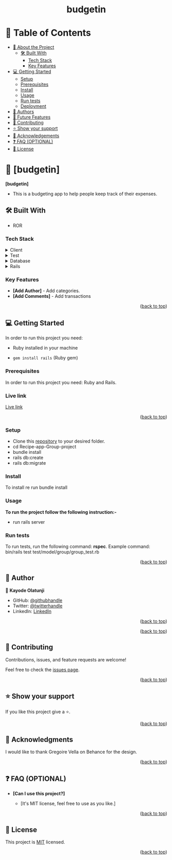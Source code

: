 <a name="readme-top"></a>

<div align="center">

  <h1><b>budgetin</b></h1>

</div>

# 📗 Table of Contents

- [📖 About the Project](#about-project)
  - [🛠 Built With](#built-with)
    - [Tech Stack](#tech-stack)
    - [Key Features](#key-features)
- [💻 Getting Started](#getting-started)
  - [Setup](#setup)
  - [Prerequisites](#prerequisites)
  - [Install](#install)
  - [Usage](#usage)
  - [Run tests](#run-tests)
  - [Deployment](#triangular_flag_on_post-deployment)
- [👥 Authors](#authors)
- [🔭 Future Features](#future-features)
- [🤝 Contributing](#contributing)
- [⭐️ Show your support](#support)
- [🙏 Acknowledgements](#acknowledgements)
- [❓ FAQ (OPTIONAL)](#faq)
- [📝 License](#license)

# 📖 [budgetin] <a name="about-project"></a>

**[budgetin]**

- This is a budgeting app to help people keep track of their expenses.

## 🛠 Built With <a name="built-with"></a>

- ROR

### Tech Stack <a name="tech-stack"></a>

<details>
  <summary>Client</summary>
  <ul>
    <li>Ruby</li>
  </ul>
</details>

<details>
  <summary>Test</summary>
  <ul>
    <li>RSPEC</li>
  </ul>
</details>

<details>
<summary>Database</summary>
  <ul>
    <li>PostgreSQL</li>
  </ul>
</details>

<details>
<summary>Rails</summary>
  <ul>
    <li>ROR</li>
  </ul>
</details>

### Key Features <a name="key-features"></a>

- **[Add Author]** - Add categories.
- **[Add Comments]** - Add transactions

<p align="right">(<a href="#readme-top">back to top</a>)</p>

## 💻 Getting Started <a name="getting-started"></a>

In order to run this project you need:

- Ruby installed in your machine

- `gem install rails` (Ruby gem)

### Prerequisites

In order to run this project you need: Ruby and Rails.

### Live link

<a href="https://budgetin.onrender.com/">Live link</a>

<p align="right">(<a href="#readme-top">back to top</a>)</p>

### Setup

- Clone this [repository](https://github.com/Jolak5/budgetin.git) to your desired folder.
- cd Recipe-app-Group-project
- bundle install
- rails db:create
- rails db:migrate

### Install

To install re run bundle install

### Usage

**To run the project follow the following instruction:-**

- run rails server

### Run tests

To run tests, run the following command: **rspec**.
Example command:
bin/rails test test/model/group/group_test.rb

<p align="right">(<a href="#readme-top">back to top</a>)</p>

## 👥 Author <a name="authors"></a>

👤 **Kayode Olatunji**

- GitHub: [@githubhandle](https://github.com/Jolak5)
- Twitter: [@twitterhandle](https://twitter.com/I_amBabakay)
- LinkedIn: [LinkedIn](https://www.linkedin.com/in/olatunji-kayode/)

<p align="right">(<a href="#readme-top">back to top</a>)</p>

<p align="right">(<a href="#readme-top">back to top</a>)</p>

## 🤝 Contributing <a name="contributing"></a>

Contributions, issues, and feature requests are welcome!

Feel free to check the [issues page](../../issues/).

<p align="right">(<a href="#readme-top">back to top</a>)</p>

## ⭐️ Show your support <a name="support"></a>

If you like this project give a ⭐️.

<p align="right">(<a href="#readme-top">back to top</a>)</p>

## 🙏 Acknowledgments <a name="acknowledgements"></a>

I would like to thank Gregoire Vella on Behance for the design.

<p align="right">(<a href="#readme-top">back to top</a>)</p>

## ❓ FAQ (OPTIONAL) <a name="faq"></a>

- **[Can I use this project?]**

  - [It's MIT license, feel free to use as you like.]

<p align="right">(<a href="#readme-top">back to top</a>)</p>

<!-- LICENSE -->

## 📝 License <a name="license"></a>

This project is [MIT](./LICENSE) licensed.

<p align="right">(<a href="#readme-top">back to top</a>)</p>
